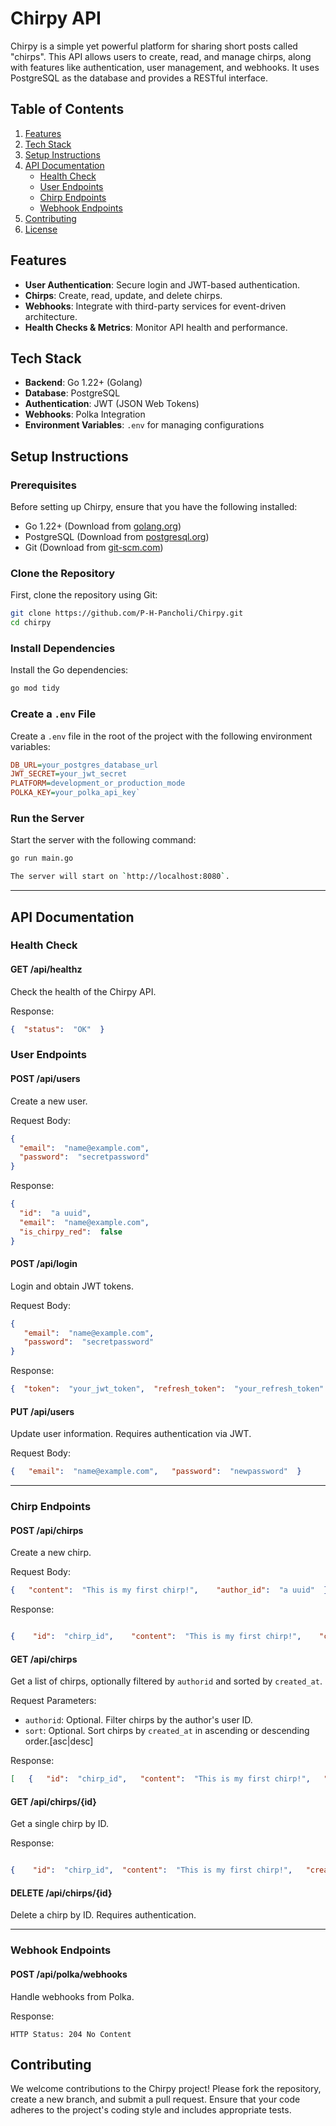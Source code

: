 # Chirpy API

Chirpy is a simple yet powerful platform for sharing short posts called "chirps". This API allows users to create, read, and manage chirps, along with features like authentication, user management, and webhooks. It uses PostgreSQL as the database and provides a RESTful interface.

## Table of Contents

1.  [Features](#features)
2.  [Tech Stack](#tech-stack)
3.  [Setup Instructions](#setup-instructions)
4.  [API Documentation](#api-documentation)
    -   [Health Check](#health-check)
    -   [User  Endpoints](#user-endpoints)
    -   [Chirp Endpoints](#chirp-endpoints)
    -   [Webhook Endpoints](#webhook-endpoints)
5.  [Contributing](#contributing)
6.  [License](#license)

## Features

-   **User  Authentication**: Secure login and JWT-based authentication.
-   **Chirps**: Create, read, update, and delete chirps.
-   **Webhooks**: Integrate with third-party services for event-driven architecture.
-   **Health Checks & Metrics**: Monitor API health and performance.

## Tech Stack

-   **Backend**: Go 1.22+ (Golang)
-   **Database**: PostgreSQL
-   **Authentication**: JWT (JSON Web Tokens)
-   **Webhooks**: Polka Integration
-   **Environment Variables**: `.env` for managing configurations

## Setup Instructions

### Prerequisites

Before setting up Chirpy, ensure that you have the following installed:

-   Go 1.22+ (Download from [golang.org](https://golang.org/dl/))
-   PostgreSQL (Download from [postgresql.org](https://www.postgresql.org/download/))
-   Git (Download from [git-scm.com](https://git-scm.com/downloads))

### Clone the Repository

First, clone the repository using Git:

```bash
git clone https://github.com/P-H-Pancholi/Chirpy.git
cd chirpy
```

### Install Dependencies

Install the Go dependencies:

```bash
go mod tidy
```

### Create a `.env` File

Create a `.env` file in the root of the project with the following environment variables:

```ini
DB_URL=your_postgres_database_url
JWT_SECRET=your_jwt_secret
PLATFORM=development_or_production_mode
POLKA_KEY=your_polka_api_key`
```

### Run the Server

Start the server with the following command:

```bash
go run main.go

The server will start on `http://localhost:8080`.
```

* * * * *

API Documentation
-----------------

### Health Check

#### GET /api/healthz

Check the health of the Chirpy API.

Response:

```json
{  "status":  "OK"  }
```

### User Endpoints

#### POST /api/users

Create a new user.

Request Body:

```json
{
  "email":  "name@example.com",
  "password":  "secretpassword"
}
```

Response:

```json
{
  "id":  "a uuid",  
  "email":  "name@example.com",
  "is_chirpy_red":  false
}
```

#### POST /api/login

Login and obtain JWT tokens.

Request Body:

```json
{
   "email":  "name@example.com",
   "password":  "secretpassword"
}
```

Response:

```json
{  "token":  "your_jwt_token",  "refresh_token":  "your_refresh_token"  }
```

#### PUT /api/users

Update user information. Requires authentication via JWT.

Request Body:

```json
{   "email":  "name@example.com",   "password":  "newpassword"  }
```

* * * * *

### Chirp Endpoints

#### POST /api/chirps

Create a new chirp.

Request Body:

```json
{   "content":  "This is my first chirp!",    "author_id":  "a uuid"  }
```

Response:

```json

{    "id":  "chirp_id",    "content":  "This is my first chirp!",    "created_at":  "2025-02-05T14:42:41.780234Z"  }
```

#### GET /api/chirps

Get a list of chirps, optionally filtered by `authorid` and sorted by `created_at`.

Request Parameters:

-   `authorid`: Optional. Filter chirps by the author's user ID.
-   `sort`: Optional. Sort chirps by `created_at` in ascending or descending order.[asc|desc]

Response:

```json
[   {   "id":  "chirp_id",   "content":  "This is my first chirp!",   "created_at":  "2025-02-05T14:42:41.780234Z"   },  ...   ]
```
#### GET /api/chirps/{id}

Get a single chirp by ID.

Response:

```json

{    "id":  "chirp_id",  "content":  "This is my first chirp!",   "created_at":  "2025-02-05T14:42:41.780234Z"  }
```

#### DELETE /api/chirps/{id}

Delete a chirp by ID. Requires authentication.

* * * * *

### Webhook Endpoints

#### POST /api/polka/webhooks

Handle webhooks from Polka.

Response:

```header
HTTP Status: 204 No Content
```

Contributing
------------

We welcome contributions to the Chirpy project! Please fork the repository, create a new branch, and submit a pull request. Ensure that your code adheres to the project's coding style and includes appropriate tests.
